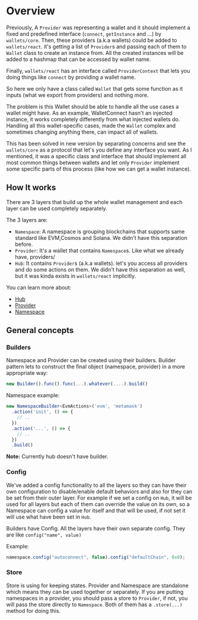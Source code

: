 # Overview

Previously, A `Provider` was representing a wallet and it should implement a fixed and predefined interface (`connect`, `getInstance` and ...) by `wallets/core`.  Then, these providers (a.k.a wallets) could be added to `wallets/react`. it's getting a list of `Provider`s and passing each of them to `Wallet` class to create an instance from. All the created instances will be added to a hashmap that can be accessed by wallet name.

Finally, `wallets/react` has an interface called `ProviderContext` that lets you doing things like `connect` by providing a wallet name.

So here we only have a class called `Wallet` that gets some function as it inputs (what we export from providers) and nothing more.

The problem is this Wallet should be able to handle all the use cases a wallet might have. As an example, WalletConnect hasn't an injected instance, it works completely differently from what injected wallets do.  Handling all this wallet-specific cases, made the `Wallet` complex and sometimes changing anything there, can impact all of wallets.

This has been solved in new version by separating concerns and see the `wallets/core` as a protocol that let's you define any interface you want. As I mentioned, it was a specific class and interface that should implement all most common things between wallets and let only `Provider` implement some specific parts of this process (like how we can get a wallet instance).

## How It works

There are 3 layers that build up the whole wallet management and each layer can be used completely separately.

The 3 layers are:

- `Namespace`: A namespace is grouping blockchains that supports same standard like EVM,Cosmos and Solana. We didn't have this separation before.
- `Provider`: It's a wallet that contains `Namespace`s. Like what we already have, providers/
- `Hub`: It contains `Provider`s (a.k.a wallets). let's you access all providers and do some actions on them. We didn't have this separation as well, but it was kinda exists in `wallets/react` implicitly.

You can learn more about:

- [Hub](hub.md)
- [Provider](provider.md)
- [Namespace](namespace.md)

## General concepts

### Builders

Namespace and Provider can be created using their builders. Builder pattern lets to construct the final object (namespace, provider) in a more appropriate way:

```javascript
new Builder().func().func(...).whatever(....).build()
```

Namespace example:

```typescript
new NamespaceBuilder<EvmActions>('evm', 'metamask')
  .action('init', () => {
    // ..
  })
  .action('...', () => {
    // ..
  })
  .build()
```

**Note:** Currently hub doesn't have builder.

### Config

We've added a config functionality to all the layers so they can have their own configuration to disable/enable default behaviors and also for they can be set from their outer layer. For example if we set a config on `Hub`, it will be used for all layers but each of them can override the value on its own, so a Namespace can config a value for itself and that will be used, if not set it will use what have been set in `Hub`.

Builders have Config. All the layers have their own separate config. They are like `config("name", value)`

Example:

```javascript
namespace.config("autoconnect", false).config("defaultChain", 0x0);
```

### Store

Store is using for keeping states. Provider and Namespace are standalone which means they can be used together or separately. If you are putting namespaces in a provider, you should pass a store to `Provider`, if not, you will pass the store directly to `Namespace`. Both of them has a `.store(...)` method for doing this.
